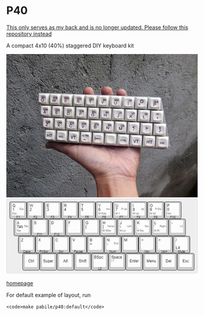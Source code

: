 # P40 

[This only serves as my back and is no longer updated. Please follow this repository instead](https://github.com/pabile/qmk_firmware/tree/master/keyboards/pabile/p40)

A compact 4x10 (40%) staggered DIY keyboard kit

![prototype photo1](https://github.com/pabile/Pabile40/blob/master/_bak/web-DSCN9033.jpg)
![layers](https://github.com/pabile/Pabile40/blob/master/_bak/p40-layers.jpg)

[homepage](https://pabileonline.blogspot.com/search/label/pabile40)

For default example of layout, run

    <code>make pabile/p40:default</code>
